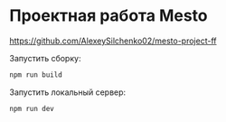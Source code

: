 # Проектная работа Mesto
https://github.com/AlexeySilchenko02/mesto-project-ff

Запустить сборку:
```bash
npm run build
```

Запустить локальный сервер:
```bash
npm run dev
```